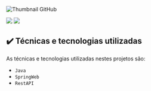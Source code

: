 ![Thumbnail GitHub](https://cdn.icon-icons.com/icons2/159/PNG/256/java_22523.png)

![](https://img.shields.io/badge/Java-API-blue)
![](https://img.shields.io/badge/Java-SpringWeb-blue)


## ✔️ Técnicas e tecnologias utilizadas

As técnicas e tecnologias utilizadas nestes projetos são:

- `Java`
- `SpringWeb`
- `RestAPI`
